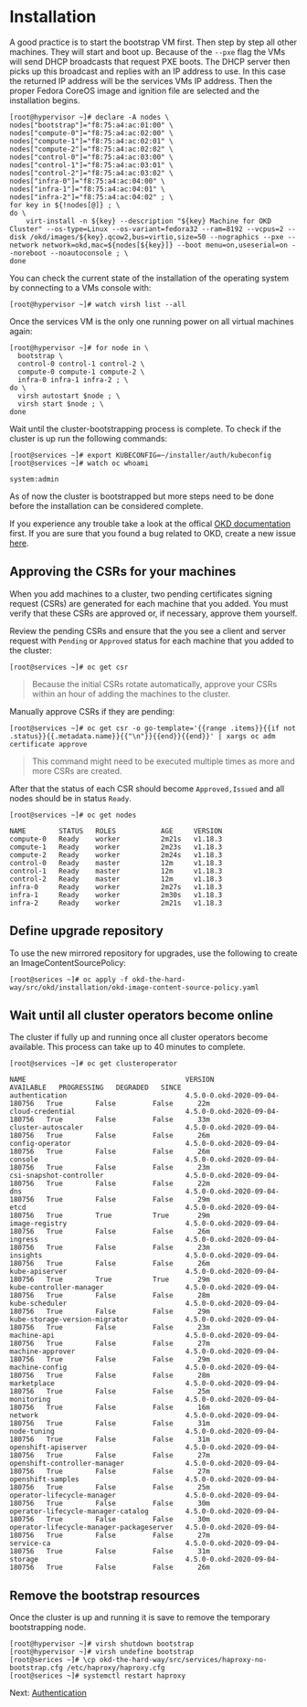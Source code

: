 # Installation

A good practice is to start the bootstrap VM first. Then step by step all other
machines. They will start and boot up. Because of the `--pxe` flag the VMs will
send DHCP broadcasts that request PXE boots. The DHCP server then picks up this
broadcast and replies with an IP address to use. In this case the returned IP
address will be the services VMs IP address. Then the proper Fedora CoreOS image
and ignition file are selected and the installation begins.

```shell
[root@hypervisor ~]# declare -A nodes \
nodes["bootstrap"]="f8:75:a4:ac:01:00" \
nodes["compute-0"]="f8:75:a4:ac:02:00" \
nodes["compute-1"]="f8:75:a4:ac:02:01" \
nodes["compute-2"]="f8:75:a4:ac:02:02" \
nodes["control-0"]="f8:75:a4:ac:03:00" \
nodes["control-1"]="f8:75:a4:ac:03:01" \
nodes["control-2"]="f8:75:a4:ac:03:02" \
nodes["infra-0"]="f8:75:a4:ac:04:00" \
nodes["infra-1"]="f8:75:a4:ac:04:01" \
nodes["infra-2"]="f8:75:a4:ac:04:02" ; \
for key in ${!nodes[@]} ; \
do \
    virt-install -n ${key} --description "${key} Machine for OKD Cluster" --os-type=Linux --os-variant=fedora32 --ram=8192 --vcpus=2 --disk /okd/images/${key}.qcow2,bus=virtio,size=50 --nographics --pxe --network network=okd,mac=${nodes[${key}]} --boot menu=on,useserial=on --noreboot --noautoconsole ; \
done
```

You can check the current state of the installation of the operating system by
connecting to a VMs console with:

```shell
[root@hypervisor ~]# watch virsh list --all
```

Once the services VM is the only one running power on all virtual machines
again:

```shell
[root@hypervisor ~]# for node in \
  bootstrap \
  control-0 control-1 control-2 \
  compute-0 compute-1 compute-2 \
  infra-0 infra-1 infra-2 ; \
do \
  virsh autostart $node ; \
  virsh start $node ; \
done
```

Wait until the cluster-bootstrapping process is complete. To check if the
cluster is up run the following commands:

```shell
[root@services ~]# export KUBECONFIG=~/installer/auth/kubeconfig
[root@services ~]# watch oc whoami

system:admin
```

As of now the cluster is bootstrapped but more steps need to be done before the
installation can be considered complete.

If you experience any trouble take a look at the offical [OKD
documentation](https://docs.okd.io/latest/installing/installing_bare_metal/installing-restricted-networks-bare-metal.html)
first. If you are sure that you found a bug related to OKD, create a new issue
[here](https://github.com/openshift/okd/issues/new/choose).

## Approving the CSRs for your machines

When you add machines to a cluster, two pending certificates signing request
(CSRs) are generated for each machine that you added. You must verify that these
CSRs are approved or, if necessary, approve them yourself.

Review the pending CSRs and ensure that the you see a client and server request
with `Pending` or `Approved` status for each machine that you added to the
cluster:

```shell
[root@services ~]# oc get csr
```

> Because the initial CSRs rotate automatically, approve your CSRs within an
> hour of adding the machines to the cluster.

Manually approve CSRs if they are pending:

```shell
[root@services ~]# oc get csr -o go-template='{{range .items}}{{if not .status}}{{.metadata.name}}{{"\n"}}{{end}}{{end}}' | xargs oc adm certificate approve
```

> This command might need to be executed multiple times as more and more CSRs
> are created.

After that the status of each CSR should become `Approved,Issued` and all nodes
should be in status `Ready`.

```shell
[root@services ~]# oc get nodes

NAME        STATUS   ROLES           AGE     VERSION
compute-0   Ready    worker          2m21s   v1.18.3
compute-1   Ready    worker          2m23s   v1.18.3
compute-2   Ready    worker          2m24s   v1.18.3
control-0   Ready    master          12m     v1.18.3
control-1   Ready    master          12m     v1.18.3
control-2   Ready    master          12m     v1.18.3
infra-0     Ready    worker          2m27s   v1.18.3
infra-1     Ready    worker          2m30s   v1.18.3
infra-2     Ready    worker          2m21s   v1.18.3
```

## Define upgrade repository

To use the new mirrored repository for upgrades, use the following to create an
ImageContentSourcePolicy:

```shell
[root@serices ~]# oc apply -f okd-the-hard-way/src/okd/installation/okd-image-content-source-policy.yaml
```

## Wait until all cluster operators become online

The cluster if fully up and running once all cluster operators become available.
This process can take up to 40 minutes to complete.

```shell
[root@services ~]# oc get clusteroperator

NAME                                       VERSION                         AVAILABLE   PROGRESSING   DEGRADED   SINCE
authentication                             4.5.0-0.okd-2020-09-04-180756   True        False         False      22m
cloud-credential                           4.5.0-0.okd-2020-09-04-180756   True        False         False      33m
cluster-autoscaler                         4.5.0-0.okd-2020-09-04-180756   True        False         False      26m
config-operator                            4.5.0-0.okd-2020-09-04-180756   True        False         False      26m
console                                    4.5.0-0.okd-2020-09-04-180756   True        False         False      23m
csi-snapshot-controller                    4.5.0-0.okd-2020-09-04-180756   True        False         False      22m
dns                                        4.5.0-0.okd-2020-09-04-180756   True        False         False      29m
etcd                                       4.5.0-0.okd-2020-09-04-180756   True        True          True       29m
image-registry                             4.5.0-0.okd-2020-09-04-180756   True        False         False      26m
ingress                                    4.5.0-0.okd-2020-09-04-180756   True        False         False      23m
insights                                   4.5.0-0.okd-2020-09-04-180756   True        False         False      26m
kube-apiserver                             4.5.0-0.okd-2020-09-04-180756   True        True          True       29m
kube-controller-manager                    4.5.0-0.okd-2020-09-04-180756   True        False         False      28m
kube-scheduler                             4.5.0-0.okd-2020-09-04-180756   True        False         False      29m
kube-storage-version-migrator              4.5.0-0.okd-2020-09-04-180756   True        False         False      23m
machine-api                                4.5.0-0.okd-2020-09-04-180756   True        False         False      27m
machine-approver                           4.5.0-0.okd-2020-09-04-180756   True        False         False      29m
machine-config                             4.5.0-0.okd-2020-09-04-180756   True        False         False      28m
marketplace                                4.5.0-0.okd-2020-09-04-180756   True        False         False      25m
monitoring                                 4.5.0-0.okd-2020-09-04-180756   True        False         False      16m
network                                    4.5.0-0.okd-2020-09-04-180756   True        False         False      31m
node-tuning                                4.5.0-0.okd-2020-09-04-180756   True        False         False      31m
openshift-apiserver                        4.5.0-0.okd-2020-09-04-180756   True        False         False      27m
openshift-controller-manager               4.5.0-0.okd-2020-09-04-180756   True        False         False      27m
openshift-samples                          4.5.0-0.okd-2020-09-04-180756   True        False         False      25m
operator-lifecycle-manager                 4.5.0-0.okd-2020-09-04-180756   True        False         False      30m
operator-lifecycle-manager-catalog         4.5.0-0.okd-2020-09-04-180756   True        False         False      30m
operator-lifecycle-manager-packageserver   4.5.0-0.okd-2020-09-04-180756   True        False         False      27m
service-ca                                 4.5.0-0.okd-2020-09-04-180756   True        False         False      31m
storage                                    4.5.0-0.okd-2020-09-04-180756   True        False         False      26m
```

## Remove the bootstrap resources

Once the cluster is up and running it is save to remove the temporary
bootstrapping node.

```shell
[root@hypervisor ~]# virsh shutdown bootstrap
[root@hypervisor ~]# virsh undefine bootstrap
[root@serices ~]# \cp okd-the-hard-way/src/services/haproxy-no-bootstrap.cfg /etc/haproxy/haproxy.cfg
[root@serices ~]# systemctl restart haproxy
```

Next: [Authentication](04-authentication.md)
